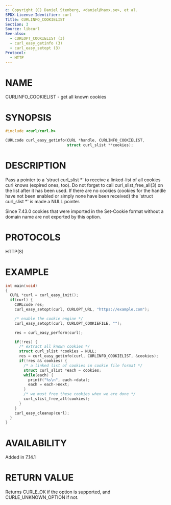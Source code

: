```yaml
---
c: Copyright (C) Daniel Stenberg, <daniel@haxx.se>, et al.
SPDX-License-Identifier: curl
Title: CURLINFO_COOKIELIST
Section: 3
Source: libcurl
See-also:
  - CURLOPT_COOKIELIST (3)
  - curl_easy_getinfo (3)
  - curl_easy_setopt (3)
Protocol:
  - HTTP
---
```


# NAME

CURLINFO_COOKIELIST - get all known cookies

# SYNOPSIS

~~~c
#include <curl/curl.h>

CURLcode curl_easy_getinfo(CURL *handle, CURLINFO_COOKIELIST,
                           struct curl_slist **cookies);
~~~

# DESCRIPTION

Pass a pointer to a 'struct curl_slist *' to receive a linked-list of all
cookies curl knows (expired ones, too). Do not forget to call
curl_slist_free_all(3) on the list after it has been used. If there are no
cookies (cookies for the handle have not been enabled or simply none have been
received) the 'struct curl_slist *' is made a NULL pointer.

Since 7.43.0 cookies that were imported in the Set-Cookie format without a
domain name are not exported by this option.

# PROTOCOLS

HTTP(S)

# EXAMPLE

~~~c
int main(void)
{
  CURL *curl = curl_easy_init();
  if(curl) {
    CURLcode res;
    curl_easy_setopt(curl, CURLOPT_URL, "https://example.com");

    /* enable the cookie engine */
    curl_easy_setopt(curl, CURLOPT_COOKIEFILE, "");

    res = curl_easy_perform(curl);

    if(!res) {
      /* extract all known cookies */
      struct curl_slist *cookies = NULL;
      res = curl_easy_getinfo(curl, CURLINFO_COOKIELIST, &cookies);
      if(!res && cookies) {
        /* a linked list of cookies in cookie file format */
        struct curl_slist *each = cookies;
        while(each) {
          printf("%s\n", each->data);
          each = each->next;
        }
        /* we must free these cookies when we are done */
        curl_slist_free_all(cookies);
      }
    }
    curl_easy_cleanup(curl);
  }
}
~~~

# AVAILABILITY

Added in 7.14.1

# RETURN VALUE

Returns CURLE_OK if the option is supported, and CURLE_UNKNOWN_OPTION if not.
